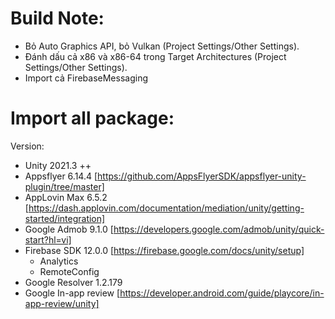 # Build Note:
- Bỏ Auto Graphics API, bỏ Vulkan (Project Settings/Other Settings).
- Đánh dấu cả x86 và x86-64 trong Target Architectures (Project Settings/Other Settings).
- Import cả FirebaseMessaging
# Import all package:
Version:
- Unity 2021.3 ++
- Appsflyer 6.14.4 [https://github.com/AppsFlyerSDK/appsflyer-unity-plugin/tree/master]
- AppLovin Max 6.5.2 [https://dash.applovin.com/documentation/mediation/unity/getting-started/integration]
- Google Admob 9.1.0 [https://developers.google.com/admob/unity/quick-start?hl=vi]
- Firebase SDK 12.0.0 [https://firebase.google.com/docs/unity/setup]
  + Analytics
  + RemoteConfig
- Google Resolver 1.2.179
- Google In-app review [https://developer.android.com/guide/playcore/in-app-review/unity]
  
